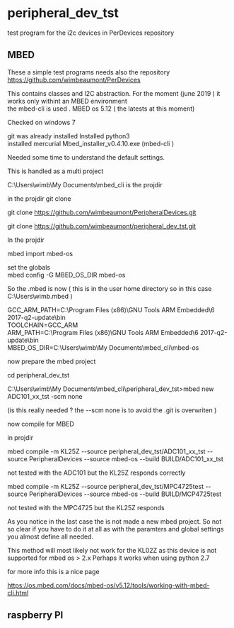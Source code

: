 # peripheral_dev_tst

test program for the  i2c devices in PerDevices repository


## MBED 

These a simple test programs  needs also the repository https://github.com/wimbeaumont/PerDevices

This contains classes and I2C abstraction. 
For the moment (june 2019 ) it works only withint an MBED environment  
the  mbed-cli is used .
MBED os  5.12  ( the latests at this moment) 


Checked on windows 7

git was already installed 
Installed python3  
installed mercurial 
Mbed_installer_v0.4.10.exe   (mbed-cli ) 

Needed some time to understand the default settings. 
 
This is handled as a  multi project   

C:\Users\wimb\My Documents\mbed_cli   is the projdir

in the projdir git clone 

git clone https://github.com/wimbeaumont/PeripheralDevices.git
   
git clone https://github.com/wimbeaumont/peripheral_dev_tst.git

  
  In the projdir 

mbed import mbed-os
  
set the globals  
mbed config -G MBED_OS_DIR mbed-os
 
So the .mbed is now 
( this is in the user home directory so in this case C:\Users\wimb\.mbed ) 
 
 
GCC_ARM_PATH=C:\Program Files (x86)\GNU Tools ARM Embedded\6 2017-q2-update\bin <br>
TOOLCHAIN=GCC_ARM<br>
ARM_PATH=C:\Program Files (x86)\GNU Tools ARM Embedded\6 2017-q2-update\bin<br>
MBED_OS_DIR=C:\Users\wimb\My Documents\mbed_cli\mbed-os<br>

now  prepare the mbed project 

cd peripheral_dev_tst 

C:\Users\wimb\My Documents\mbed_cli\peripheral_dev_tst>mbed new ADC101_xx_tst -scm none 

(is this really needed ?  the --scm none is to avoid the .git is overwriten ) 

 now compile for MBED

in projdir

mbed compile -m KL25Z --source peripheral_dev_tst/ADC101_xx_tst --source PeripheralDevices --source mbed-os --build BUILD/ADC101_xx_tst

not tested with the ADC101  but the KL25Z responds correctly 

mbed compile -m KL25Z --source peripheral_dev_tst/MPC4725test --source PeripheralDevices --source mbed-os --build BUILD/MCP4725test

not tested with the MPC4725  but the KL25Z responds 


As you notice in the last case the is not made a new mbed project.  So not so clear if you have to do it at all as with the paramters and global settings you almost define all needed. 


This method will most likely not work for the KL02Z as this device is not supported for mbed os > 2.x 
Perhaps it works when using python 2.7 

for more info this is a nice page 

https://os.mbed.com/docs/mbed-os/v5.12/tools/working-with-mbed-cli.html


## raspberry PI 



